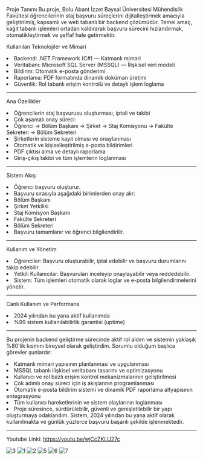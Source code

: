 Proje Tanımı
Bu proje, Bolu Abant İzzet Baysal Üniversitesi Mühendislik Fakültesi öğrencilerinin staj başvuru süreçlerini dijitalleştirmek amacıyla geliştirilmiş, kapsamlı ve web tabanlı bir backend çözümüdür.
Temel amaç, kağıt tabanlı işlemleri ortadan kaldırarak başvuru sürecini hızlandırmak, otomatikleştirmek ve şeffaf hale getirmektir.

Kullanılan Teknolojiler ve Mimari
<li>Backend: .NET Framework (C#) — Katmanlı mimari</li>
<li>Veritabanı: Microsoft SQL Server (MSSQL) — İlişkisel veri modeli</li>
<li>Bildirim: Otomatik e-posta gönderimi</li>
<li>Raporlama: PDF formatında dinamik doküman üretimi</li>
<li>Güvenlik: Rol tabanlı erişim kontrolü ve detaylı işlem loglama</li>

<hr>

Ana Özellikler

<li>Öğrencilerin staj başvurusu oluşturması, iptali ve takibi</li>
<li>
  Çok aşamalı onay süreci:
  <li>Öğrenci → Bölüm Başkanı → Şirket → Staj Komisyonu → Fakülte Sekreteri → Bölüm Sekreteri</li>
</li>
<li>Şirketlerin sisteme kayıt olması ve onaylanması</li>
<li>Otomatik ve kişiselleştirilmiş e-posta bildirimleri</li>
<li>PDF çıktısı alma ve detaylı raporlama</li>
<li>Giriş-çıkış takibi ve tüm işlemlerin loglanması</li>

<hr>

Sistem Akışı
<li>Öğrenci başvuru oluşturur.</li>
<li>Başvuru sırasıyla aşağıdaki birimlerden onay alır:
  <li>Bölüm Başkanı</li>
  <li>Şirket Yetkilisi</li>
  <li>Staj Komisyon Başkanı</li>
  <li>Fakülte Sekreteri</li>
  <li>Bölüm Sekreteri</li>
  <li>Başvuru tamamlanır ve öğrenci bilgilendirilir.</li>
</li>

<hr>

Kullanım ve Yönetim
<li>Öğrenciler: Başvuru oluşturabilir, iptal edebilir ve başvuru durumlarını takip edebilir.</li>
<li>Yetkili Kullanıcılar: Başvuruları inceleyip onaylayabilir veya reddedebilir.</li>
<li>Sistem: Tüm işlemleri otomatik olarak loglar ve e-posta bilgilendirmelerini yönetir.</li>

<hr>

Canlı Kullanım ve Performans
<li>2024 yılından bu yana aktif kullanımda</li>
<li>%99 sistem kullanılabilirlik garantisi (uptime)</li>

<hr>

Bu projenin backend geliştirme sürecinde aktif rol aldım ve sistemin yaklaşık %80'lik kısmını bireysel olarak geliştirdim.
Sorumlu olduğum başlıca görevler şunlardır:
<li>Katmanlı mimari yapısının planlanması ve uygulanması</li>
<li>MSSQL tabanlı ilişkisel veritabanı tasarımı ve optimizasyonu</li>
<li>Kullanıcı ve rol bazlı erişim kontrol mekanizmalarının geliştirilmesi</li>
<li>Çok adımlı onay süreci için iş akışlarının programlanması</li>
<li>Otomatik e-posta bildirim sistemi ve dinamik PDF raporlama altyapısının entegrasyonu</li>
<li>Tüm kullanıcı hareketlerinin ve sistem olaylarının loglanması</li>
<li>Proje süresince, sürdürülebilir, güvenli ve genişletilebilir bir yapı oluşturmaya odaklandım. Sistem, 2024 yılından bu yana aktif olarak kullanılmakta ve günlük yüzlerce başvuru başarılı şekilde işlenmektedir.</li>

<hr>

Youtube Linki: https://youtu.be/wjCcZKLU27c

![3](https://github.com/user-attachments/assets/8dba2a38-f0ff-48f1-879e-4909525b3e07)
![1](https://github.com/user-attachments/assets/8cea2e8e-e693-4bd8-b404-e861aef6d558)
![2](https://github.com/user-attachments/assets/d68e1f74-2bfd-44b2-b8ca-f54c4201cc68)
![5](https://github.com/user-attachments/assets/eb1301d5-dc26-41c1-8a6e-4f5e62ef99cf)
![6](https://github.com/user-attachments/assets/919341ec-8db4-49c5-a6be-f1de90478a65)
![7](https://github.com/user-attachments/assets/869bf41c-a971-49f5-bac2-d850be915da1)

